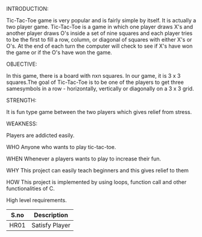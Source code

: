 
INTRODUCTION:

Tic-Tac-Toe game is very popular and is fairly simple by itself. It is actually a two player game. Tic-Tac-Toe is a game in which one player draws X's and another player draws O's inside a set of nine squares and each player tries to be the first to fill a row, column, or diagonal of squares with either X's or O's. At the end of each turn the computer will check to see if X's have won the game or if the O's have won the game.
         
OBJECTIVE:

In this game, there is a board with nxn squares. In our game, it is 3 x 3 squares.The goal of Tic-Tac-Toe is to be one of the players to get three samesymbols in a row - horizontally, vertically or diagonally  on a 3 x 3 grid.  
          
STRENGTH:

It is fun type game between the two players which gives relief from stress.
         
WEAKNESS:

Players are addicted easily.
         
WHO
Anyone who wants to play tic-tac-toe.

WHEN
Whenever a players wants to play to increase their fun.

WHY
This project can easily teach beginners and this gives relief to them

HOW
This project is implemented by using loops, function call and other functionalities of C.


High level requirements.
     
S.no  |   Description
------|---------------------
HR01  |   Satisfy Player
         
         
